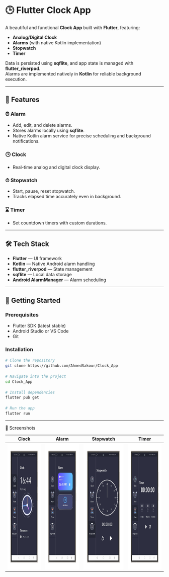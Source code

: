 # 🕒 Flutter Clock App

A beautiful and functional **Clock App** built with **Flutter**, featuring:

- **Analog/Digital Clock**
- **Alarms** (with native Kotlin implementation)
- **Stopwatch**
- **Timer**

Data is persisted using **sqflite**, and app state is managed with **flutter_riverpod**.  
Alarms are implemented natively in **Kotlin** for reliable background execution.

---

## 📱 Features

### ⏰ Alarm
- Add, edit, and delete alarms.
- Stores alarms locally using **sqflite**.
- Native Kotlin alarm service for precise scheduling and background notifications.

### 🕓 Clock
- Real-time analog and digital clock display.

### ⏱ Stopwatch
- Start, pause, reset stopwatch.
- Tracks elapsed time accurately even in background.

### ⌛ Timer
- Set countdown timers with custom durations.

---

## 🛠 Tech Stack

- **Flutter** — UI framework
- **Kotlin** — Native Android alarm handling
- **flutter_riverpod** — State management
- **sqflite** — Local data storage
- **Android AlarmManager** — Alarm scheduling

---


## 🚀 Getting Started

### Prerequisites
- Flutter SDK (latest stable)
- Android Studio or VS Code
- Git

### Installation
```bash
# Clone the repository
git clone https://github.com/AhmedSakour/Clock_App

# Navigate into the project
cd Clock_App

# Install dependencies
flutter pub get

# Run the app
flutter run
```
---


 📸 Screenshots

| Clock | Alarm | Stopwatch | Timer |
|-------|-------|-------|-------|
| <img src="assets/images/clock-portrait.png" height="400"/> | <img src="assets/images/alarm-portrait.png" height="400"/> | <img src="assets/images/stop_watch-portrait.png" height="400"/> | <img src="assets/images/timer-portrait.png" height="400"/>  |
